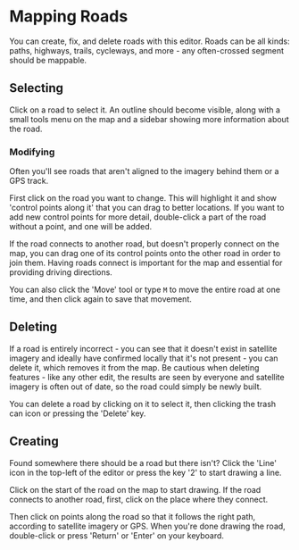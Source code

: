 # Mapping Roads

You can create, fix, and delete roads with this editor. Roads can be all
kinds: paths, highways, trails, cycleways, and more - any often-crossed
segment should be mappable.

## Selecting

Click on a road to select it. An outline should become visible, along
with a small tools menu on the map and a sidebar showing more information
about the road.

### Modifying

Often you'll see roads that aren't aligned to the imagery behind them
or a GPS track.

First click on the road you want to change. This will highlight it and show
'control points along it' that you can drag to better locations. If
you want to add new control points for more detail, double-click a part
of the road without a point, and one will be added.

If the road connects to another road, but doesn't properly connect on
the map, you can drag one of its control points onto the other road in
order to join them. Having roads connect is important for the map
and essential for providing driving directions.

You can also click the 'Move' tool or type `M` to move the entire road at
one time, and then click again to save that movement.

## Deleting

If a road is entirely incorrect - you can see that it doesn't exist in satellite
imagery and ideally have confirmed locally that it's not present - you can delete
it, which removes it from the map. Be cautious when deleting features -
like any other edit, the results are seen by everyone and satellite imagery
is often out of date, so the road could simply be newly built.

You can delete a road by clicking on it to select it, then clicking the
trash can icon or pressing the 'Delete' key.

## Creating

Found somewhere there should be a road but there isn't? Click the 'Line'
icon in the top-left of the editor or press the key '2' to start drawing
a line.

Click on the start of the road on the map to start drawing. If the road
connects to another road, first, click on the place where they connect.

Then click on points along the road so that it follows the right path, according
to satellite imagery or GPS. When you're done drawing the road, double-click
or press 'Return' or 'Enter' on your keyboard.
